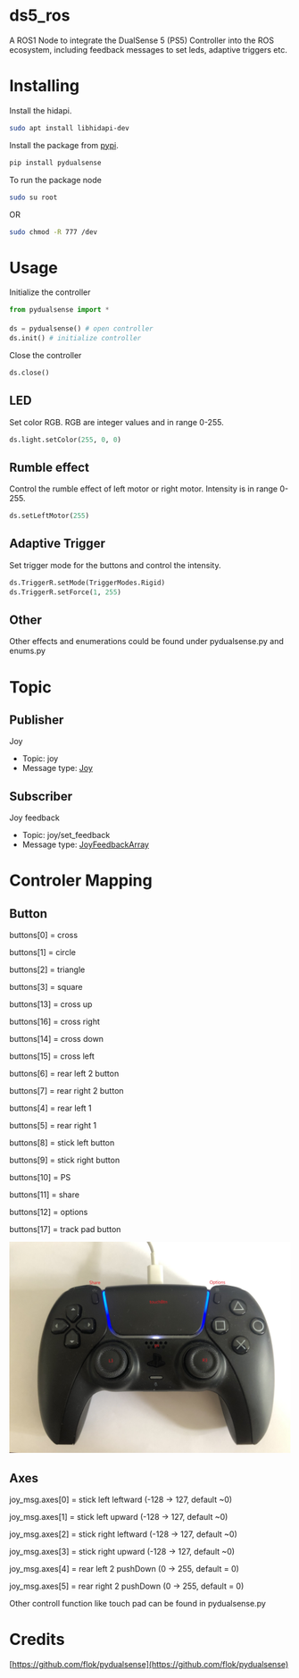 # ds5_ros

A ROS1 Node to integrate the DualSense 5 (PS5) Controller into the ROS ecosystem, including feedback messages to set leds, adaptive triggers etc.

# Installing

Install the hidapi.

```bash
sudo apt install libhidapi-dev
```
Install the package from [pypi](https://pypi.org/project/pydualsense/).

```bash
pip install pydualsense
```

To run the package node
```bash
sudo su root
```

OR

```bash
sudo chmod -R 777 /dev
```


# Usage

Initialize the controller

```python
from pydualsense import *

ds = pydualsense() # open controller
ds.init() # initialize controller
```

Close the controller

```python
ds.close() 
```


## LED

Set color RGB. RGB are integer values and in range 0-255.

```python
ds.light.setColor(255, 0, 0)
```
## Rumble effect

Control the rumble effect of left motor or right motor. Intensity is in range 0-255.

```python
ds.setLeftMotor(255)
```
## Adaptive Trigger

Set trigger mode for the buttons and control the intensity.

```python
ds.TriggerR.setMode(TriggerModes.Rigid)
ds.TriggerR.setForce(1, 255)
```
## Other

Other effects and enumerations could be found under pydualsense.py and enums.py

# Topic

## Publisher
Joy
- Topic: joy
- Message type: [Joy](https://docs.ros.org/en/api/sensor_msgs/html/msg/Joy.html)


## Subscriber

Joy feedback
- Topic: joy/set_feedback
- Message type: [JoyFeedbackArray](http://docs.ros.org/en/api/sensor_msgs/html/msg/JoyFeedbackArray.html)

# Controler Mapping

## Button

buttons[0] = cross

buttons[1] = circle

buttons[2] = triangle 

buttons[3] = square

buttons[13] = cross up

buttons[16] = cross right

buttons[14] = cross down

buttons[15] = cross left

buttons[6] = rear left 2 button

buttons[7] = rear right 2 button

buttons[4] = rear left 1

buttons[5] = rear right 1

buttons[8] = stick left button

buttons[9] = stick right button

buttons[10] = PS

buttons[11] = share

buttons[12] = options

buttons[17] = track pad button

![](img/controller_images.jpg)

## Axes

joy_msg.axes[0] = stick left    leftward (-128 -> 127, default ~0)

joy_msg.axes[1] = stick left    upward (-128 -> 127, default ~0)

joy_msg.axes[2] = stick right   leftward (-128 -> 127, default ~0)

joy_msg.axes[3] = stick right   upward (-128 -> 127, default ~0)

joy_msg.axes[4] = rear left 2   pushDown (0 -> 255, default = 0)

joy_msg.axes[5] = rear right 2  pushDown (0 -> 255, default = 0)


Other controll function like touch pad can be found in pydualsense.py

# Credits

[https://github.com/flok/pydualsense](https://github.com/flok/pydualsense)

